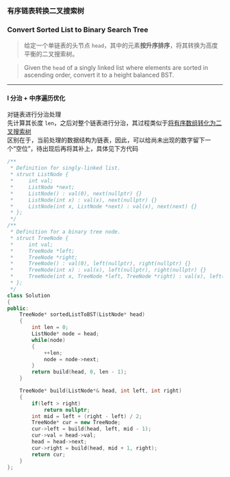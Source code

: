 ### 有序链表转换二叉搜索树
### Convert Sorted List to Binary Search Tree

> 给定一个单链表的头节点 `head`，其中的元素**按升序排序**，将其转换为高度平衡的二叉搜索树。  

> Given the `head` of a singly linked list where elements are sorted in ascending order, convert it to a height balanced BST.  

----------



#### I 分治 + 中序遍历优化

对链表进行分治处理  
先计算其长度 `len`，之后对整个链表进行分治，其过程类似于[将有序数组转化为二叉搜索树](./%230108%20Convert%20Sorted%20Array%20to%20Binary%20Search%20Tree%20将有序数组转化为二叉搜索树.md)  
区别在于，当前处理的数据结构为链表，因此，可以给尚未出现的数字留下一个“空位”，待出现后再将其补上，具体见下方代码  

```cpp
/**
 * Definition for singly-linked list.
 * struct ListNode {
 *     int val;
 *     ListNode *next;
 *     ListNode() : val(0), next(nullptr) {}
 *     ListNode(int x) : val(x), next(nullptr) {}
 *     ListNode(int x, ListNode *next) : val(x), next(next) {}
 * };
 */
/**
 * Definition for a binary tree node.
 * struct TreeNode {
 *     int val;
 *     TreeNode *left;
 *     TreeNode *right;
 *     TreeNode() : val(0), left(nullptr), right(nullptr) {}
 *     TreeNode(int x) : val(x), left(nullptr), right(nullptr) {}
 *     TreeNode(int x, TreeNode *left, TreeNode *right) : val(x), left(left), right(right) {}
 * };
 */
class Solution 
{
public:
    TreeNode* sortedListToBST(ListNode* head) 
    {
        int len = 0;
        ListNode* node = head;
        while(node)
        {
            ++len;
            node = node->next;
        }
        return build(head, 0, len - 1);
    }

    TreeNode* build(ListNode*& head, int left, int right)
    {
        if(left > right)
            return nullptr;
        int mid = left + (right - left) / 2;
        TreeNode* cur = new TreeNode;
        cur->left = build(head, left, mid - 1);
        cur->val = head->val;
        head = head->next;
        cur->right = build(head, mid + 1, right);
        return cur;
    }
};
```
